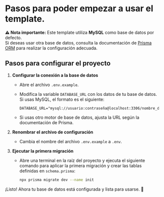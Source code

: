 # Pasos para poder empezar a usar el template.

**⚠️ Nota importante:** Este template utiliza **MySQL** como base de datos por defecto.  
Si deseas usar otra base de datos, consulta la documentación de [Prisma ORM](https://www.prisma.io/docs/getting-started/quickstart-sqlite) para realizar la configuración adecuada.  



## Pasos para configurar el proyecto  

1. **Configurar la conexión a la base de datos**  
   - Abre el archivo `.env.example`.  
   - Modifica la variable `DATABASE_URL` con los datos de tu base de datos. Si usas MySQL, el formato es el siguiente:  

     ```env
     DATABASE_URL="mysql://usuario:contraseña@localhost:3306/nombre_de_tu_base"
     ```

   - Si usas otro motor de base de datos, ajusta la URL según la documentación de Prisma.  

2. **Renombrar el archivo de configuración**  
   - Cambia el nombre del archivo `.env.example` a `.env`.  

3. **Ejecutar la primera migración**  
   - Abre una terminal en la raíz del proyecto y ejecuta el siguiente comando para aplicar la primera migración y crear las tablas definidas en `schema.prisma`:  

     ```sh
     npx prisma migrate dev --name init
     ```

¡Listo! Ahora tu base de datos está configurada y lista para usarse. 🚀 